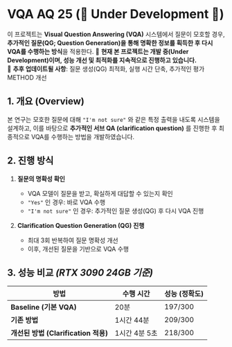 # VQA AQ 25 (🚧 Under Development 🚧)

이 프로젝트는 **Visual Question Answering (VQA)** 시스템에서 질문이 모호할 경우, **추가적인 질문(QG; Question Generation)을 통해 명확한 정보를 획득한 후 다시 VQA를 수행하는 방식**을 적용한다.
🚀 **현재 본 프로젝트는 개발 중(Under Development)이며, 성능 개선 및 최적화를 지속적으로 진행하고 있습니다.**  
📌 **추후 업데이트될 사항**: 질문 생성(QG) 최적화, 실행 시간 단축, 추가적인 평가 METHOD 개선  

## **1. 개요 (Overview)**
본 연구는 모호한 질문에 대해 `"I'm not sure"` 와 같은 특정 출력을 내도록 시스템을 설계하고, 이를 바탕으로 **추가적인 서브 QA (clarification question)** 를 진행한 후 최종적으로 VQA를 수행하는 방법을 개발하였습니다.

## **2. 진행 방식**
1. **질문의 명확성 확인**
   - VQA 모델이 질문을 받고, 확실하게 대답할 수 있는지 확인  
   - `"Yes"` 인 경우: 바로 VQA 수행  
   - `"I'm not sure"` 인 경우: 추가적인 질문 생성(QG) 후 다시 VQA 진행  

2. **Clarification Question Generation (QG) 진행**
   - 최대 3회 반복하여 질문 명확성 개선  
   - 이후, 개선된 질문을 기반으로 VQA 수행  

## **3. 성능 비교** *(RTX 3090 24GB 기준)*

| 방법 | 수행 시간 | 성능 (정확도) |
|------|----------|--------------|
| **Baseline (기본 VQA)** | 20분 | 197/300 |
| **기존 방법** | 1시간 44분 | 209/300 |
| **개선된 방법 (Clarification 적용)** | 1시간 4분 5초 | 218/300 |
